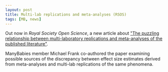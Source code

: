 ```yaml
---
layout: post
title: Multi-lab replications and meta-analyses (RSOS)
tags: [MB, news]
---
```


Out now in <I>Royal Society Open Science</I>, a new article about ["The puzzling relationship between multi-laboratory replications and meta-analyses of the published literature"](https://doi.org/10.1098/rsos.211499). 

ManyBabies member Michael Frank co-authored the paper examining possible sources of the discrepancy between effect size estimates derived from meta-analyses and multi-lab replications of the same phenomena.
